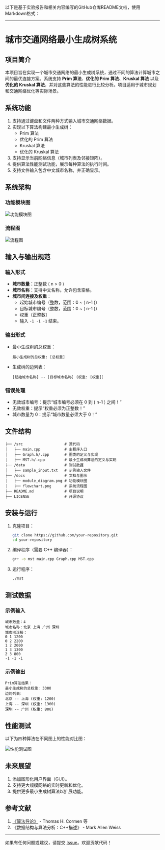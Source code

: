 以下是基于实验报告和相关内容编写的GitHub仓库README文档，使用Markdown格式：

---

# 城市交通网络最小生成树系统

## 项目简介

本项目旨在实现一个城市交通网络的最小生成树系统，通过不同的算法计算城市之间的最优连接方案。系统支持 **Prim 算法**、**优化的 Prim 算法**、**Kruskal 算法** 以及 **优化的 Kruskal 算法**，并对这些算法的性能进行比较分析。项目适用于城市规划和交通网络优化等实际场景。

## 系统功能

1. 支持通过键盘和文件两种方式输入城市交通网络数据。
2. 实现以下算法构建最小生成树：
   - Prim 算法
   - 优化的 Prim 算法
   - Kruskal 算法
   - 优化的 Kruskal 算法
3. 支持显示当前网络信息（城市列表及邻接矩阵）。
4. 提供算法性能测试功能，展示每种算法的执行时间。
5. 支持文件输入包含中文城市名称，并正确显示。

## 系统架构

### 功能模块图

![功能模块图](path/to/your/module_diagram.png)

### 流程图

![流程图](path/to/your/flowchart.png)

## 输入与输出规范

### 输入形式
- **城市数量**：正整数 \( n > 0 \)
- **城市名称**：支持中文名称，允许包含空格。
- **城市间连接及权重**：
  - 起始城市编号（整数，范围：0 ~ \( n-1 \)）
  - 目标城市编号（整数，范围：0 ~ \( n-1 \)）
  - 权重（正整数）
  - 输入 `-1 -1 -1` 结束。

### 输出形式
- 最小生成树的总权重：
  ```
  最小生成树的总权重: [总权重]
  ```
- 生成树的边列表：
  ```
  [起始城市名称] -- [目标城市名称] (权重: [权重])
  ```

### 错误处理
- 无效城市编号：提示“城市编号必须在 0 到 \( n-1 \) 之间！”
- 无效权重：提示“权重必须为正整数！”
- 城市数量为 0：提示“城市数量必须大于 0！”

## 文件结构

```plaintext
├── /src                   # 源代码
│   ├── main.cpp           # 主程序入口
│   ├── Graph.h/.cpp       # 图类的定义与实现
│   ├── MST.h/.cpp         # 最小生成树算法的定义与实现
├── /data                  # 测试数据
│   ├── sample_input.txt   # 示例输入文件
├── /docs                  # 文档与图示
│   ├── module_diagram.png # 功能模块图
│   ├── flowchart.png      # 系统流程图
├── README.md              # 项目说明
├── LICENSE                # 开源协议
```

## 安装与运行

1. 克隆项目：
   ```bash
   git clone https://github.com/your-repository.git
   cd your-repository
   ```

2. 编译程序（需要 C++ 编译器）：
   ```bash
   g++ -o mst main.cpp Graph.cpp MST.cpp
   ```

3. 运行程序：
   ```bash
   ./mst
   ```

## 测试数据

### 示例输入
```
城市数量：4
城市名称：北京 上海 广州 深圳
城市间连接：
0 1 1200
0 2 2200
1 2 2000
1 3 1300
2 3 800
-1 -1 -1
```

### 示例输出
```
Prim算法结果：
最小生成树的总权重: 3300
边的列表:
北京 -- 上海 (权重: 1200)
上海 -- 深圳 (权重: 1300)
深圳 -- 广州 (权重: 800)
```

## 性能测试

以下为四种算法在不同图上的性能对比图：

![性能测试图](path/to/your/performance_chart.png)

## 未来展望

1. 添加图形化用户界面（GUI）。
2. 支持更大规模网络的实时更新和优化。
3. 提供更多最小生成树算法以扩展功能。

## 参考文献

1. [《算法导论》](https://www.algorist.com/) - Thomas H. Cormen 等
2. 《数据结构与算法分析：C++描述》 - Mark Allen Weiss

---

如果有任何问题或建议，请提交 [Issue](https://github.com/your-repository/issues)。欢迎贡献代码！

